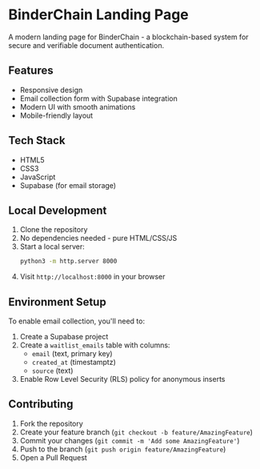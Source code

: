 # BinderChain Landing Page

A modern landing page for BinderChain - a blockchain-based system for secure and verifiable document authentication.

## Features

- Responsive design
- Email collection form with Supabase integration
- Modern UI with smooth animations
- Mobile-friendly layout

## Tech Stack

- HTML5
- CSS3
- JavaScript
- Supabase (for email storage)

## Local Development

1. Clone the repository
2. No dependencies needed - pure HTML/CSS/JS
3. Start a local server:
   ```bash
   python3 -m http.server 8000
   ```
4. Visit `http://localhost:8000` in your browser

## Environment Setup

To enable email collection, you'll need to:

1. Create a Supabase project
2. Create a `waitlist_emails` table with columns:
   - `email` (text, primary key)
   - `created_at` (timestamptz)
   - `source` (text)
3. Enable Row Level Security (RLS) policy for anonymous inserts

## Contributing

1. Fork the repository
2. Create your feature branch (`git checkout -b feature/AmazingFeature`)
3. Commit your changes (`git commit -m 'Add some AmazingFeature'`)
4. Push to the branch (`git push origin feature/AmazingFeature`)
5. Open a Pull Request
